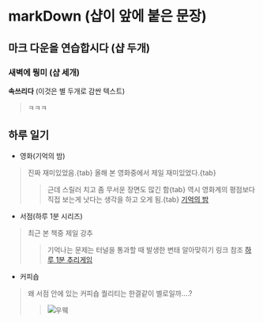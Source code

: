 # markDown (샵이 앞에 붙은 문장)
## 마크 다운을 연습합시다 (샵 두개)
### 새벽에 뭥미 (샵 세개)
**속쓰리다** (이것은 별 두개로 감싼 텍스트)

> ㅋㅋㅋ

## 하루 일기
* 영화(기억의 밤)
> 진짜 재미있었음.{tab}
> 올해 본 영화중에서 제일 재미있었다.{tab}
>> 근데 스릴러 치고 좀 무서운 장면도 많긴 함{tab}
> 역시 영화계의 평점보다 직접 보는게 낫다는 생각을 하고 오게 됨.{tab}
>> [기억의 밤](http://ineeilove.blog.me/221150893921)

* 서점(하루 1분 시리즈)
> 최근 본 책중 제일 강추
>> 기억나는 문제는 터널을 통과할 때 발생한 변태 알아맞히기
>> 링크 참조 [하루 1분 추리게임](http://book.naver.com/bookdb/book_detail.nhn?bid=10869042)

* 커피숍
> 왜 서점 안에 있는 커피숍 퀄리티는 한결같이 별로일까....?
>> ![우웩](http://cafefiles.naver.net/20130904_144/dadol3_13782937004024UgOp_JPEG/2013-09-04_PM_08-12-16.jpg)


